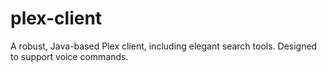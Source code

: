 # plex-client
A robust, Java-based Plex client, including elegant search tools. Designed to support voice commands.
